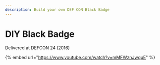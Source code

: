 ```yaml
---
description: Build your own DEF CON Black Badge
---
```


# DIY Black Badge

Delivered at DEFCON 24 (2016)

{% embed url="https://www.youtube.com/watch?v=mMFWznJwguE" %}
